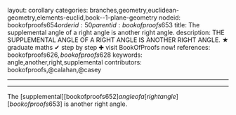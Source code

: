 layout: corollary
categories: branches,geometry,euclidean-geometry,elements-euclid,book--1-plane-geometry
nodeid: bookofproofs$654
orderid: 50
parentid: bookofproofs$653
title: The supplemental angle of a right angle is another right angle.
description: THE SUPPLEMENTAL ANGLE OF A RIGHT ANGLE IS ANOTHER RIGHT ANGLE. &#9733; graduate maths &#10004; step by step &#10010; visit BookOfProofs now!
references: bookofproofs$626,bookofproofs$628
keywords: angle,another,right,supplemental
contributors: bookofproofs,@calahan,@casey

---


---

The [supplemental][bookofproofs$652] angle of a [right angle][bookofproofs$653] is another right angle.
